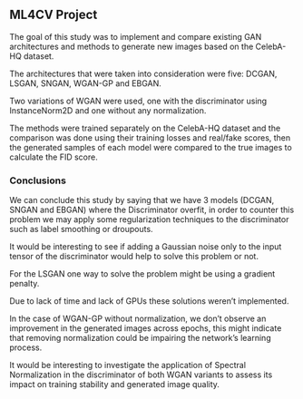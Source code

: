 ## ML4CV Project

The goal of this study was to implement and compare existing GAN architectures and methods to generate new images based on the CelebA-HQ dataset.

The architectures that were taken into consideration were five: DCGAN, LSGAN, SNGAN, WGAN-GP and EBGAN.

Two variations of WGAN were used, one with the discriminator using InstanceNorm2D and one without any normalization.

The methods were trained separately on the CelebA-HQ dataset and the comparison was done using their training losses and real/fake scores, then the generated samples of each model were compared to the true images to calculate the FID score.

### Conclusions

We can conclude this study by saying that we have 3 models (DCGAN, SNGAN and EBGAN) where the Discriminator overfit, in order to counter this problem we may apply some regularization techniques to the discriminator such as label smoothing or droupouts. 

It would be interesting to see if adding a Gaussian noise only to the input tensor of the discriminator would help to solve this problem or not. 

For the LSGAN one way to solve the problem might be using a gradient penalty. 

Due to lack of time and lack of GPUs these solutions weren’t implemented.

In the case of WGAN-GP without normalization, we don’t observe an improvement in the generated images across epochs, this might indicate that removing normalization could be impairing the network’s learning process.

It would be interesting to investigate the application of Spectral Normalization in the discriminator of both WGAN variants to assess its impact on training stability and generated image quality.
